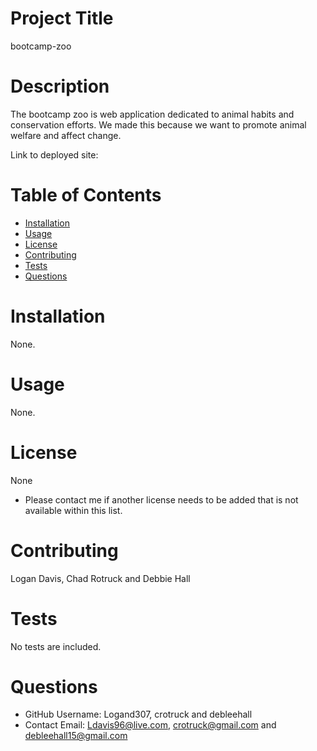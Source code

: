 
# Project Title
bootcamp-zoo
# Description
The bootcamp zoo is web application dedicated to animal habits and conservation efforts. We made this because we want to promote animal welfare and affect change.

Link to deployed site:
# Table of Contents 
* [Installation](#installation)
* [Usage](#usage)
* [License](#license)
* [Contributing](#contributing)
* [Tests](#tests)
* [Questions](#questions)
    
# Installation
None.
# Usage
None.
# License 
None

* Please contact me if another license needs to be added that is not available within this list. 
# Contributing 
Logan Davis, Chad Rotruck and Debbie Hall
# Tests
No tests are included.
# Questions
* GitHub Username: 
Logand307, crotruck and debleehall
* Contact Email: 
Ldavis96@live.com, crotruck@gmail.com and debleehall15@gmail.com
